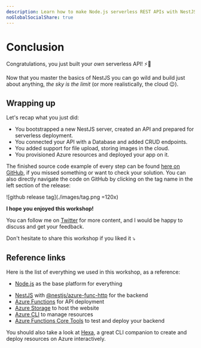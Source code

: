 ```yaml
---
description: Learn how to make Node.js serverless REST APIs with NestJS and Azure
noGlobalSocialShare: true
---
```


# Conclusion

Congratulations, you just built your *own* serverless API! ⚡️💪

Now that you master the basics of NestJS you can go wild and build just about anything, *the sky is the limit* (or more realistically, the cloud 😉).

## Wrapping up

Let's recap what you just did:

- You bootstrapped a new NestJS server, created an API and prepared for serverless deployment.
- You connected your API with a Database and added CRUD endpoints.
- You added support for file upload, storing images in the cloud.
- You provisioned Azure resources and deployed your app on it.

The finished source code example of every step can be found [here on GitHub](https://github.com/nitro-stack/nitro-workshop/releases), if you missed something or want to check your solution. You can also directly navigate the code on GitHub by clicking on the tag name in the left section of the release:

![github release tag](./images/tag.png =120x)

**I hope you enjoyed this workshop!**

You can follow me on [Twitter](http://twitter.com/sinedied) for more content, and I would be happy to discuss and get your feedback.

Don't hesitate to share this workshop if you liked it ⤵️
<p align="center"><social-share /></p>

## Reference links

Here is the list of everything we used in this workshop, as a reference:

- [Node.js](https://nodejs.org) as the base platform for everything
<!-- - [Angular](https://angular.io) with [@azure/ng-deploy](https://github.com/Azure/ng-deploy-azure) for the frontend -->
- [NestJS](https://nestjs.com) with [@nestjs/azure-func-http](https://github.com/nestjs/azure-func-http) for the backend
- [Azure Functions](https://azure.microsoft.com/services/functions/?WT.mc_id=nitro-workshop-yolasors&ocid=aid2462702_ThankYou_DevComm&eventId=SnowcampWorkshop__J-5rEio2r5p) for API deployment
- [Azure Storage](https://docs.microsoft.com/azure/storage/blobs/storage-blob-static-website?WT.mc_id=nitro-workshop-yolasors&ocid=aid2462702_ThankYou_DevComm&eventId=SnowcampWorkshop__J-5rEio2r5p) to host the website
- [Azure CLI](https://docs.microsoft.com/cli/azure/install-azure-cli?view=azure-cli-latest?WT.mc_id=nitro-workshop-yolasors&ocid=aid2462702_ThankYou_DevComm&eventId=SnowcampWorkshop__J-5rEio2r5p) to manage resources
- [Azure Functions Core Tools](https://docs.microsoft.com/azure/azure-functions/functions-run-local#v2?WT.mc_id=nitro-workshop-yolasors&ocid=aid2462702_ThankYou_DevComm&eventId=SnowcampWorkshop__J-5rEio2r5p) to test and deploy your backend

You should also take a look at [Hexa](https://github.com/manekinekko/hexa), a great CLI companion to create and deploy resources on Azure interactively.
